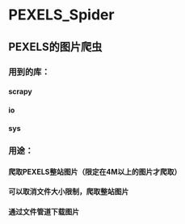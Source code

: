 # PEXELS_Spider
## PEXELS的图片爬虫
### 用到的库：
#### scrapy
#### io
#### sys
### 用途：
#### 爬取PEXELS整站图片（限定在4M以上的图片才爬取）
#### 可以取消文件大小限制，爬取整站图片
#### 通过文件管道下载图片

